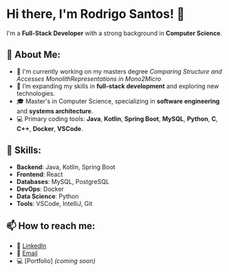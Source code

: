 # Hi there, I'm Rodrigo Santos! 👋

I'm a **Full-Stack Developer** with a strong background in **Computer Science**.

## 💼 About Me:
- 🔭 I'm currently working on my masters degree <em>Comparing Structure and Accesses MonolithRepresentations in Mono2Micro</em>
- 🌱 I’m expanding my skills in **full-stack development** and exploring new technologies.
- 🎓 Master's in Computer Science, specializing in **software engineering** and **systems architecture**.
- 💻 Primary coding tools: **Java**, **Kotlin**, **Spring Boot**, **MySQL**, **Python**, **C**, **C++**, **Docker**, **VSCode**.

## 🚀 Skills:
- **Backend**: Java, Kotlin, Spring Boot
- **Frontend**: React
- **Databases**: MySQL, PostgreSQL
- **DevOps**: Docker
- **Data Science**: Python
- **Tools**: VSCode, IntelliJ, Git

## 📫 How to reach me:
- 📝 [LinkedIn](https://www.linkedin.com/in/rodrigo-santos-2b7361219/)
- 📨 [Email](mailto:rodrigo.goncalvesantos@gmail.com)
- 💻 [Portfolio] *(coming soon)*
